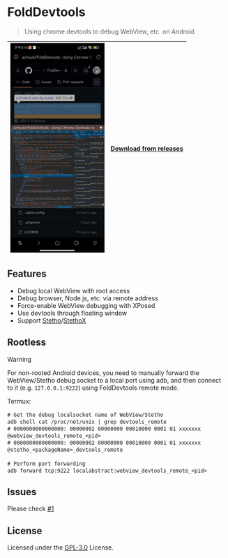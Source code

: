 # FoldDevtools

> Using chrome devtools to debug WebView, etc. on Android.

| <img src="Screenshot.jpg" width="216" height="480" /> | [Download from releases](https://github.com/achyuki/FoldDevtools/releases) |
-|-

## Features

* Debug local WebView with root access
* Debug browser, Node.js, etc. via remote address
* Force-enable WebView debugging with XPosed
* Use devtools through floating window
* Support [Stetho](https://github.com/facebook/stetho)/[StethoX](https://github.com/5ec1cff/StethoX)

## Rootless

> [!warning]
> For non-rooted Android devices, you need to manually forward the WebView/Stetho debug socket to a local port using adb, and then connect to it (e.g. `127.0.0.1:9222`) using FoldDevtools remote mode.

Termux:
```
# Get the debug localsocket name of WebView/Stetho
adb shell cat /proc/net/unix | grep devtools_remote
# 0000000000000000: 00000002 00000000 00010000 0001 01 xxxxxxx @webview_devtools_remote_<pid>
# 0000000000000000: 00000002 00000000 00010000 0001 01 xxxxxxx @stetho_<packageName>_devtools_remote

# Perform port forwarding
adb forward tcp:9222 localabstract:webview_devtools_remote_<pid>
```

## Issues

Please check [#1](https://github.com/achyuki/FoldDevtools/issues/1)

## License

Licensed under the [GPL-3.0](https://www.gnu.org/licenses/gpl-3.0.html) License.
